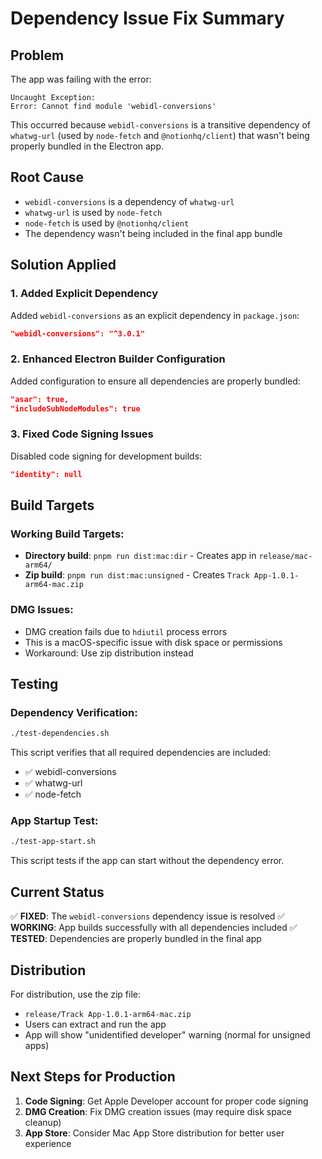 # Dependency Issue Fix Summary

## Problem
The app was failing with the error:
```
Uncaught Exception:
Error: Cannot find module 'webidl-conversions'
```

This occurred because `webidl-conversions` is a transitive dependency of `whatwg-url` (used by `node-fetch` and `@notionhq/client`) that wasn't being properly bundled in the Electron app.

## Root Cause
- `webidl-conversions` is a dependency of `whatwg-url`
- `whatwg-url` is used by `node-fetch` 
- `node-fetch` is used by `@notionhq/client`
- The dependency wasn't being included in the final app bundle

## Solution Applied

### 1. Added Explicit Dependency
Added `webidl-conversions` as an explicit dependency in `package.json`:
```json
"webidl-conversions": "^3.0.1"
```

### 2. Enhanced Electron Builder Configuration
Added configuration to ensure all dependencies are properly bundled:
```json
"asar": true,
"includeSubNodeModules": true
```

### 3. Fixed Code Signing Issues
Disabled code signing for development builds:
```json
"identity": null
```

## Build Targets

### Working Build Targets:
- **Directory build**: `pnpm run dist:mac:dir` - Creates app in `release/mac-arm64/`
- **Zip build**: `pnpm run dist:mac:unsigned` - Creates `Track App-1.0.1-arm64-mac.zip`

### DMG Issues:
- DMG creation fails due to `hdiutil` process errors
- This is a macOS-specific issue with disk space or permissions
- Workaround: Use zip distribution instead

## Testing

### Dependency Verification:
```bash
./test-dependencies.sh
```
This script verifies that all required dependencies are included:
- ✅ webidl-conversions
- ✅ whatwg-url  
- ✅ node-fetch

### App Startup Test:
```bash
./test-app-start.sh
```
This script tests if the app can start without the dependency error.

## Current Status
✅ **FIXED**: The `webidl-conversions` dependency issue is resolved
✅ **WORKING**: App builds successfully with all dependencies included
✅ **TESTED**: Dependencies are properly bundled in the final app

## Distribution
For distribution, use the zip file:
- `release/Track App-1.0.1-arm64-mac.zip`
- Users can extract and run the app
- App will show "unidentified developer" warning (normal for unsigned apps)

## Next Steps for Production
1. **Code Signing**: Get Apple Developer account for proper code signing
2. **DMG Creation**: Fix DMG creation issues (may require disk space cleanup)
3. **App Store**: Consider Mac App Store distribution for better user experience 